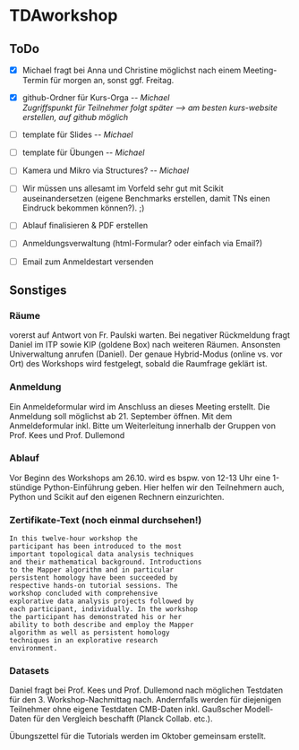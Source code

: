 # TDAworkshop
## ToDo

- [x] Michael fragt bei Anna und Christine möglichst nach einem Meeting-Termin für morgen an, sonst ggf. Freitag.
- [x] github-Ordner für Kurs-Orga -- *Michael* <br>
  *Zugriffspunkt für Teilnehmer folgt später --> am besten kurs-website erstellen, auf github möglich*
- [ ] template für Slides -- *Michael*
- [ ] template für Übungen -- *Michael*
- [ ] Kamera und Mikro via Structures? -- *Michael*
- [ ] Wir müssen uns allesamt im Vorfeld sehr gut mit Scikit auseinandersetzen (eigene Benchmarks erstellen, damit TNs einen Eindruck bekommen können?). ;)
- [ ] Ablauf finalisieren & PDF erstellen
- [ ] Anmeldungsverwaltung (html-Formular? oder einfach via Email?)
- [ ] Email zum Anmeldestart versenden


## Sonstiges

### Räume
vorerst auf Antwort von Fr. Paulski warten. Bei negativer Rückmeldung fragt Daniel im ITP sowie KIP (goldene Box) nach weiteren Räumen. Ansonsten Univerwaltung anrufen (Daniel). Der genaue Hybrid-Modus (online vs. vor Ort) des Workshops wird festgelegt, sobald die Raumfrage geklärt ist.

### Anmeldung
Ein Anmeldeformular wird im Anschluss an dieses Meeting erstellt. Die Anmeldung soll möglichst ab 21. September öffnen. Mit dem Anmeldeformular inkl. Bitte um Weiterleitung innerhalb der Gruppen von  Prof. Kees und Prof. Dullemond

### Ablauf
Vor Beginn des Workshops am 26.10. wird es bspw. von 12-13 Uhr eine 1-stündige Python-Einführung geben. Hier helfen wir den Teilnehmern auch, Python und Scikit auf den eigenen Rechnern einzurichten.

### Zertifikate-Text (noch einmal durchsehen!)
    In this twelve-hour workshop the
    participant has been introduced to the most
    important topological data analysis techniques
    and their mathematical background. Introductions
    to the Mapper algorithm and in particular
    persistent homology have been succeeded by
    respective hands-on tutorial sessions. The
    workshop concluded with comprehensive
    explorative data analysis projects followed by
    each participant, individually. In the workshop
    the participant has demonstrated his or her
    ability to both describe and employ the Mapper
    algorithm as well as persistent homology
    techniques in an explorative research
    environment.


### Datasets
Daniel fragt bei Prof. Kees und Prof. Dullemond nach möglichen Testdaten für den 3. Workshop-Nachmittag nach. Andernfalls werden für diejenigen Teilnehmer ohne eigene Testdaten CMB-Daten inkl. Gaußscher Modell-Daten für den Vergleich beschafft (Planck Collab. etc.).

Übungszettel für die Tutorials werden im Oktober gemeinsam erstellt.
